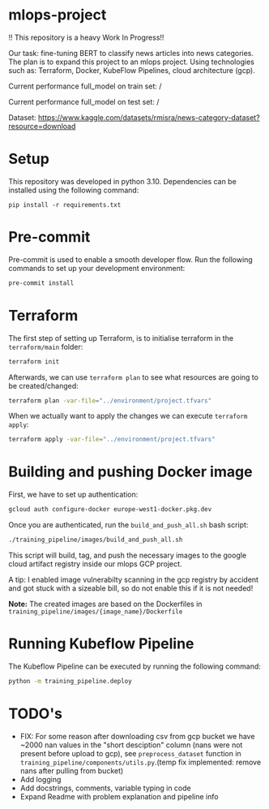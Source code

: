 # mlops-project
!! This repository is a heavy Work In Progress!!

Our task: fine-tuning BERT to classify news articles into news categories. The plan is to expand this project to an mlops project. Using technologies such as: Terraform, Docker, KubeFlow Pipelines, cloud architecture (gcp).

Current performance full_model on train set: /

Current performance full_model on test set: /

Dataset: https://www.kaggle.com/datasets/rmisra/news-category-dataset?resource=download

# Setup
This repository was developed in python 3.10. Dependencies can be installed using the following command:
```
pip install -r requirements.txt
```

# Pre-commit
Pre-commit is used to enable a smooth developer flow. Run the following commands to set up your development environment:
```sh
pre-commit install
```

# Terraform
The first step of setting up Terraform, is to initialise terraform in the `terraform/main` folder:
```sh
terraform init
```
Afterwards, we can use `terraform plan` to see what resources are going to be created/changed:
```sh
terraform plan -var-file="../environment/project.tfvars"
```
When we actually want to apply the changes we can execute `terraform apply`:
```sh
terraform apply -var-file="../environment/project.tfvars"
```

# Building and pushing Docker image
First, we have to set up authentication:
```sh
gcloud auth configure-docker europe-west1-docker.pkg.dev
```

Once you are authenticated, run the `build_and_push_all.sh` bash script:
```sh
./training_pipeline/images/build_and_push_all.sh 
```
This script will build, tag, and push the necessary images to the google cloud artifact registry inside our mlops GCP project. 

A tip: I enabled image vulnerabilty scanning in the gcp registry by accident and got stuck with a sizeable bill, so do not enable this if it is not needed!

**Note:** The created images are based on the Dockerfiles in `training_pipeline/images/{image_name}/Dockerfile`

# Running Kubeflow Pipeline
The Kubeflow Pipeline can be executed by running the following command:
```sh
python -m training_pipeline.deploy
```

# TODO's
- FIX: For some reason after downloading csv from gcp bucket we have ~2000 nan values in the "short desciption" column (nans were not present before upload to gcp), see `preprocess_dataset` function in `training_pipeline/components/utils.py`.(temp fix implemented: remove nans after pulling from bucket)
- Add logging
- Add docstrings, comments, variable typing in code
- Expand Readme with problem explanation and pipeline info
